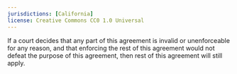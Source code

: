 ```yaml
---
jurisdictions: [California]
license: Creative Commons CC0 1.0 Universal
---
```


If a court decides that any part of this agreement is invalid or unenforceable for any reason, and that enforcing the rest of this agreement  would not defeat the purpose of this agreement, then rest of this agreement will still apply.
